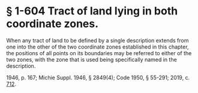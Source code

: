 # § 1-604 Tract of land lying in both coordinate zones.

<p>When any tract of land to be defined by a single description extends from one into the other of the two coordinate zones established in this chapter, the positions of all points on its boundaries may be referred to either of the two zones, with the zone that is used being specifically named in the description.</p><p>1946, p. 167; Michie Suppl. 1946, § 2849(4); Code 1950, § 55-291; 2019, c. <a href='http://lis.virginia.gov/cgi-bin/legp604.exe?191+ful+CHAP0712'>712</a>.</p>